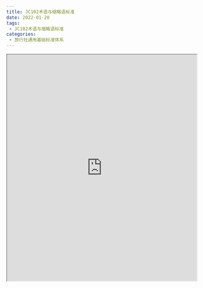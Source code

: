 ```yaml
---
title: JC102术语与缩略语标准
date: 2022-01-20
tags:
 - JC102术语与缩略语标准
categories:
 - 旅行社通用基础标准体系
---
```




<iframe src="https://wanli.yourtools.icu/pdf/web/viewer.html?file=https://vkceyugu.cdn.bspapp.com/VKCEYUGU-f2824a45-8901-4778-8647-e91230414af7/c1435f4f-4565-4b12-a470-dae7b1f65260.pdf" width="100%" height="600px"></iframe>
